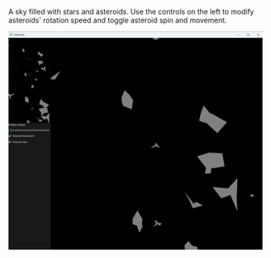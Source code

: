 A sky filled with stars and asteroids. Use the controls on the left to modify asteroids' rotation speed and toggle asteroid spin and movement.

![Asteroids app view](https://github.com/soroush-masoodian/asteroids/blob/29db778c47929af74c8dd5215786aa6c75c020ca/Screenshot%202023-12-14%20175523.png)
